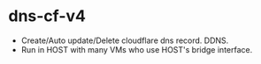 # dns-cf-v4
- Create/Auto update/Delete cloudflare dns record. DDNS.
- Run in HOST with many VMs who use HOST's bridge interface.

